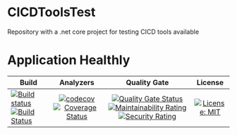 # CICDToolsTest
Repository with a .net core project for testing CICD tools available 

# Application Healthly

Build    | Analyzers     | Quality Gate   | License
-------- | :------------:| :------------: | :------------:
[![Build status](https://ci.appveyor.com/api/projects/status/anwad54j2a0t95yo/branch/master?svg=true)](https://ci.appveyor.com/project/rsmivb/cicdtoolstest/branch/master) [![Build Status](https://travis-ci.org/rsmivb/CICDToolsTest.svg?branch=master)](https://travis-ci.org/rsmivb/CICDToolsTest) | [![codecov](https://codecov.io/gh/rsmivb/cicdtoolstest/branch/master/graph/badge.svg)](https://codecov.io/gh/rsmivb/cicdtoolstest) [![Coverage Status](https://coveralls.io/repos/github/rsmivb/CICDToolsTest/badge.svg?branch=master)](https://coveralls.io/github/rsmivb/CICDToolsTest?branch=master) | [![Quality Gate Status](https://sonarcloud.io/api/project_badges/measure?project=rsmivb_CICDTools&metric=alert_status)](https://sonarcloud.io/dashboard?id=rsmivb_CICDTools) [![Maintainability Rating](https://sonarcloud.io/api/project_badges/measure?project=rsmivb_LotteryApp&metric=sqale_rating)](https://sonarcloud.io/dashboard?id=rsmivb_CICDTools) [![Security Rating](https://sonarcloud.io/api/project_badges/measure?project=rsmivb_LotteryApp&metric=security_rating)](https://sonarcloud.io/dashboard?id=rsmivb_CICDTools) | [![License: MIT](https://img.shields.io/badge/License-MIT-yellow.svg)](https://opensource.org/licenses/MIT)
